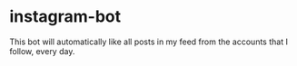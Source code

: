 # instagram-bot
This bot will automatically like all posts in my feed from the accounts that I follow, every day.
